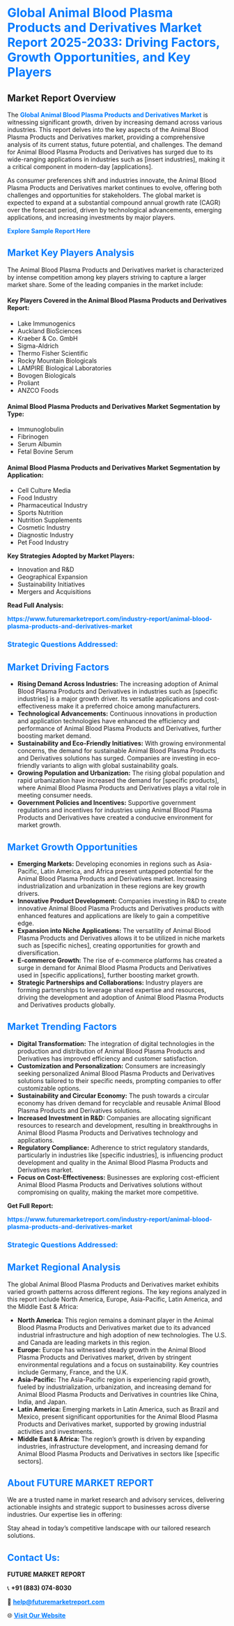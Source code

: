 <h1 style="color: #007BFF;">Global Animal Blood Plasma Products and Derivatives Market Report 2025-2033: Driving Factors, Growth Opportunities, and Key Players</h1>

<section id="overview">
<h2>Market Report Overview</h2>
<p>The <a href="https://www.futuremarketreport.com/industry-report/animal-blood-plasma-products-and-derivatives-market" style="color: #007BFF; text-decoration: none;"><strong>Global Animal Blood Plasma Products and Derivatives Market</strong></a> is witnessing significant growth, driven by increasing demand across various industries. This report delves into the key aspects of the Animal Blood Plasma Products and Derivatives market, providing a comprehensive analysis of its current status, future potential, and challenges. The demand for Animal Blood Plasma Products and Derivatives has surged due to its wide-ranging applications in industries such as [insert industries], making it a critical component in modern-day [applications].</p>
<p>As consumer preferences shift and industries innovate, the Animal Blood Plasma Products and Derivatives market continues to evolve, offering both challenges and opportunities for stakeholders. The global market is expected to expand at a substantial compound annual growth rate (CAGR) over the forecast period, driven by technological advancements, emerging applications, and increasing investments by major players.</p>
</section>

<section id="overview">
<p><a href="https://www.futuremarketreport.com/request-sample/reportId=49196" style="color: #007BFF; text-decoration: none;"><strong>Explore Sample Report Here</strong></a></p>
</section>

<section id="key-players">
<h2 style="color: #007BFF;">Market Key Players Analysis</h2>
<p>The Animal Blood Plasma Products and Derivatives market is characterized by intense competition among key players striving to capture a larger market share. Some of the leading companies in the market include:</p>
<h4>Key Players Covered in the Animal Blood Plasma Products and Derivatives Report:</h4>
<ul><li>Lake Immunogenics</li><li>Auckland BioSciences</li><li>Kraeber &amp; Co. GmbH</li><li>Sigma-Aldrich</li><li>Thermo Fisher Scientific</li><li>Rocky Mountain Biologicals</li><li>LAMPIRE Biological Laboratories</li><li>Bovogen Biologicals</li><li>Proliant</li><li>ANZCO Foods</li></ul>
<h4>Animal Blood Plasma Products and Derivatives Market Segmentation by Type:</h4>
<ul><li>Immunoglobulin</li><li>Fibrinogen</li><li>Serum Albumin</li><li>Fetal Bovine Serum</li></ul>

<h4>Animal Blood Plasma Products and Derivatives Market Segmentation by Application:</h4>
<ul><li>Cell Culture Media</li><li>Food Industry</li><li>Pharmaceutical Industry</li><li>Sports Nutrition</li><li>Nutrition Supplements</li><li>Cosmetic Industry</li><li>Diagnostic Industry</li><li>Pet Food Industry</li></ul>
<p><strong>Key Strategies Adopted by Market Players:</strong></p>
<ul>
<li>Innovation and R&D</li>
<li>Geographical Expansion</li>
<li>Sustainability Initiatives</li>
<li>Mergers and Acquisitions</li>
</ul>
</section>

<section>
<p><strong>Read Full Analysis: </strong></p><a href="https://www.futuremarketreport.com/industry-report/animal-blood-plasma-products-and-derivatives-market" style="color: #007BFF; text-decoration: none;"><strong>https://www.futuremarketreport.com/industry-report/animal-blood-plasma-products-and-derivatives-market</strong></a>
<h3 style="color: #007BFF;">Strategic Questions Addressed:</h3>
</section>

<section id="driving-factors">
<h2 style="color: #007BFF;">Market Driving Factors</h2>
<ul>
<li><strong>Rising Demand Across Industries:</strong> The increasing adoption of Animal Blood Plasma Products and Derivatives in industries such as [specific industries] is a major growth driver. Its versatile applications and cost-effectiveness make it a preferred choice among manufacturers.</li>
<li><strong>Technological Advancements:</strong> Continuous innovations in production and application technologies have enhanced the efficiency and performance of Animal Blood Plasma Products and Derivatives, further boosting market demand.</li>
<li><strong>Sustainability and Eco-Friendly Initiatives:</strong> With growing environmental concerns, the demand for sustainable Animal Blood Plasma Products and Derivatives solutions has surged. Companies are investing in eco-friendly variants to align with global sustainability goals.</li>
<li><strong>Growing Population and Urbanization:</strong> The rising global population and rapid urbanization have increased the demand for [specific products], where Animal Blood Plasma Products and Derivatives plays a vital role in meeting consumer needs.</li>
<li><strong>Government Policies and Incentives:</strong> Supportive government regulations and incentives for industries using Animal Blood Plasma Products and Derivatives have created a conducive environment for market growth.</li>
</ul>
</section>

<section id="growth-opportunities">
<h2 style="color: #007BFF;">Market Growth Opportunities</h2>
<ul>
<li><strong>Emerging Markets:</strong> Developing economies in regions such as Asia-Pacific, Latin America, and Africa present untapped potential for the Animal Blood Plasma Products and Derivatives market. Increasing industrialization and urbanization in these regions are key growth drivers.</li>
<li><strong>Innovative Product Development:</strong> Companies investing in R&D to create innovative Animal Blood Plasma Products and Derivatives products with enhanced features and applications are likely to gain a competitive edge.</li>
<li><strong>Expansion into Niche Applications:</strong> The versatility of Animal Blood Plasma Products and Derivatives allows it to be utilized in niche markets such as [specific niches], creating opportunities for growth and diversification.</li>
<li><strong>E-commerce Growth:</strong> The rise of e-commerce platforms has created a surge in demand for Animal Blood Plasma Products and Derivatives used in [specific applications], further boosting market growth.</li>
<li><strong>Strategic Partnerships and Collaborations:</strong> Industry players are forming partnerships to leverage shared expertise and resources, driving the development and adoption of Animal Blood Plasma Products and Derivatives products globally.</li>
</ul>
</section>

<section id="trending-factors">
<h2 style="color: #007BFF;">Market Trending Factors</h2>
<ul>
<li><strong>Digital Transformation:</strong> The integration of digital technologies in the production and distribution of Animal Blood Plasma Products and Derivatives has improved efficiency and customer satisfaction.</li>
<li><strong>Customization and Personalization:</strong> Consumers are increasingly seeking personalized Animal Blood Plasma Products and Derivatives solutions tailored to their specific needs, prompting companies to offer customizable options.</li>
<li><strong>Sustainability and Circular Economy:</strong> The push towards a circular economy has driven demand for recyclable and reusable Animal Blood Plasma Products and Derivatives solutions.</li>
<li><strong>Increased Investment in R&D:</strong> Companies are allocating significant resources to research and development, resulting in breakthroughs in Animal Blood Plasma Products and Derivatives technology and applications.</li>
<li><strong>Regulatory Compliance:</strong> Adherence to strict regulatory standards, particularly in industries like [specific industries], is influencing product development and quality in the Animal Blood Plasma Products and Derivatives market.</li>
<li><strong>Focus on Cost-Effectiveness:</strong> Businesses are exploring cost-efficient Animal Blood Plasma Products and Derivatives solutions without compromising on quality, making the market more competitive.</li>
</ul>
</section>

<section>
<p><strong>Get Full Report: </strong></p><a href="https://www.futuremarketreport.com/industry-report/animal-blood-plasma-products-and-derivatives-market" style="color: #007BFF; text-decoration: none;"><strong>https://www.futuremarketreport.com/industry-report/animal-blood-plasma-products-and-derivatives-market</strong></a>
<h3 style="color: #007BFF;">Strategic Questions Addressed:</h3>
</section>


<section id="regional-analysis">
<h2 style="color: #007BFF;">Market Regional Analysis</h2>
<p>The global Animal Blood Plasma Products and Derivatives market exhibits varied growth patterns across different regions. The key regions analyzed in this report include North America, Europe, Asia-Pacific, Latin America, and the Middle East & Africa:</p>
<ul>
<li><strong>North America:</strong> This region remains a dominant player in the Animal Blood Plasma Products and Derivatives market due to its advanced industrial infrastructure and high adoption of new technologies. The U.S. and Canada are leading markets in this region.</li>
<li><strong>Europe:</strong> Europe has witnessed steady growth in the Animal Blood Plasma Products and Derivatives market, driven by stringent environmental regulations and a focus on sustainability. Key countries include Germany, France, and the U.K.</li>
<li><strong>Asia-Pacific:</strong> The Asia-Pacific region is experiencing rapid growth, fueled by industrialization, urbanization, and increasing demand for Animal Blood Plasma Products and Derivatives in countries like China, India, and Japan.</li>
<li><strong>Latin America:</strong> Emerging markets in Latin America, such as Brazil and Mexico, present significant opportunities for the Animal Blood Plasma Products and Derivatives market, supported by growing industrial activities and investments.</li>
<li><strong>Middle East & Africa:</strong> The region’s growth is driven by expanding industries, infrastructure development, and increasing demand for Animal Blood Plasma Products and Derivatives in sectors like [specific sectors].</li>
</ul>
</section>

<footer>
<h2 style="color: #007BFF;">About FUTURE MARKET REPORT</h2>
<p>We are a trusted name in market research and advisory services, delivering actionable insights and strategic support to businesses across diverse industries. Our expertise lies in offering:</p>

<p>Stay ahead in today’s competitive landscape with our tailored research solutions.</p>

<h2 style="color: #007BFF;">Contact Us:</h2>
<p><strong>FUTURE MARKET REPORT</strong></p>
<p>📞 <strong>+91 (883) 074-8030</strong></p>
<p>📧 <strong><a href="mailto:help@futuremarketreport.com" style="color: #007BFF;">help@futuremarketreport.com</a></strong></p>
<p>🌐 <strong><a href="https://www.futuremarketreport.com/" style="color: #007BFF;">Visit Our Website</a></strong></p>
</footer>